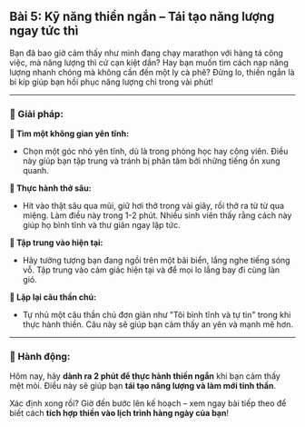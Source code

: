 ## Bài 5: Kỹ năng thiền ngắn – Tái tạo năng lượng ngay tức thì

Bạn đã bao giờ cảm thấy như mình đang chạy marathon với hàng tá công việc, mà năng lượng thì cứ cạn kiệt dần? Hay bạn muốn tìm cách nạp năng lượng nhanh chóng mà không cần đến một ly cà phê? Đừng lo, thiền ngắn là bí kíp giúp bạn hồi phục năng lượng chỉ trong vài phút!

---

### 📌 Giải pháp:

**🔹 Tìm một không gian yên tĩnh:**
- Chọn một góc nhỏ yên tĩnh, dù là trong phòng học hay công viên. Điều này giúp bạn tập trung và tránh bị phân tâm bởi những tiếng ồn xung quanh.

**🔹 Thực hành thở sâu:**
- Hít vào thật sâu qua mũi, giữ hơi thở trong vài giây, rồi thở ra từ từ qua miệng. Làm điều này trong 1-2 phút. Nhiều sinh viên thấy rằng cách này giúp họ bình tĩnh và thư giãn ngay lập tức.

**🔹 Tập trung vào hiện tại:**
- Hãy tưởng tượng bạn đang ngồi trên một bãi biển, lắng nghe tiếng sóng vỗ. Tập trung vào cảm giác hiện tại và để mọi lo lắng bay đi cùng làn gió.

**🔹 Lặp lại câu thần chú:**
- Tự nhủ một câu thần chú đơn giản như "Tôi bình tĩnh và tự tin" trong khi thực hành thiền. Câu này sẽ giúp bạn cảm thấy an yên và mạnh mẽ hơn.

---

### 🚀 Hành động:

Hôm nay, hãy **dành ra 2 phút để thực hành thiền ngắn** khi bạn cảm thấy mệt mỏi. Điều này sẽ giúp bạn **tái tạo năng lượng và làm mới tinh thần**.

Xác định xong rồi? Giờ đến bước lên kế hoạch – xem ngay bài tiếp theo để biết cách **tích hợp thiền vào lịch trình hàng ngày của bạn**!